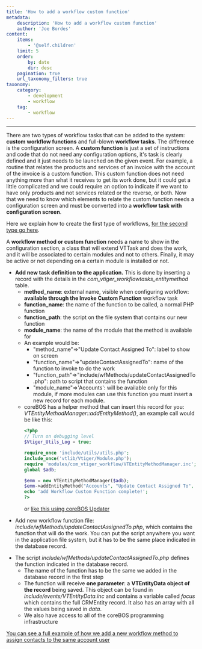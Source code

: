 ```yaml
---
title: 'How to add a workflow custom function'
metadata:
    description: 'How to add a workflow custom function'
    author: 'Joe Bordes'
content:
    items:
        - '@self.children'
    limit: 5
    order:
        by: date
        dir: desc
    pagination: true
    url_taxonomy_filters: true
taxonomy:
    category:
        - development
        - workflow  
    tag:
        - workflow
---
```

---

There are two types of workflow tasks that can be added to the system:
**custom workflow functions** and full-blown **workflow tasks**. The
difference is the configuration screen. A **custom function** is just a
set of instructions and code that do not need any configuration options,
it's task is clearly defined and it just needs to be launched on the
given event. For example, a routine that relates the products and
services of an invoice with the account of the invoice is a custom
function. This custom function does not need anything more than what it
receives to get its work done, but it could get a little complicated and
we could require an option to indicate if we want to have only products
and not services related or the reverse, or both. Now that we need to
know which elements to relate the custom function needs a configuration
screen and must be converted into a **workflow task with configuration
screen**.

Here we explain how to create the first type of workflows, [for the second type go here](http://localhost/coreBOSDocumentation/developer-guide/development_framework/develtutorials/addworkflowtask).

A **workflow method or custom function** needs a name to show in the
configuration section, a class that will extend VTTask and does the
work, and it will be associated to certain modules and not to others.
Finally, it may be active or not depending on a certain module is
installed or not.

-   **Add new task definition to the application.** This is done by
    inserting a record with the details in the
    *com\_vtiger\_workflowtasks\_entitymethod* table.
    -   **method\_name**: external name, visible when configuring
        workflow: **available through the Invoke Custom Function**
        workflow task
    -   **function\_name**: the name of the function to be called, a
        normal PHP function
    -   **function\_path**: the script on the file system that contains
        our new function
    -   **module\_name**: the name of the module that the method is
        available for
    -   An example would be:
        -   "method\_name"=&gt;"Update Contact Assigned To": label to
            show on screen
        -   "function\_name"=&gt;"updateContactAssignedTo": name of the
            function to invoke to do the work
        -   "function\_path"=&gt;"include/wfMethods/updateContactAssignedTo.php":
            path to script that contains the function
        -   "module\_name"=&gt;'Accounts': will be available only for
            this module, if more modules can use this function you must
            insert a new record for each module.
    -   coreBOS has a helper method that can insert this record for you:
        *VTEntityMethodManager::addEntityMethod()*, an example call
        would be like this:
        ```php 
        <?php
        // Turn on debugging level
        $Vtiger_Utils_Log = true;

        require_once 'include/utils/utils.php';
        include_once('vtlib/Vtiger/Module.php');
        require 'modules/com_vtiger_workflow/VTEntityMethodManager.inc';
        global $adb;

        $emm = new VTEntityMethodManager($adb);
        $emm->addEntityMethod("Accounts", "Update Contact Assigned To", "include/wfMethods/updateContactAssignedTo.php", "updateContactAssignedTo");
        echo 'add Workflow Custom Function complete!';
        ?>
        ```
        or [like this using coreBOS Updater](https://github.com/tsolucio/corebos/blob/master/build/changeSets/workflow_contactassignedto.php)

<!-- -->

-   Add new workflow function file:
    *include/wfMethods/updateContactAssignedTo.php*, which contains the
    function that will do the work. You can put the script anywhere you
    want in the application file system, but it has to be the same place
    indicated in the database record.

<!-- -->

-   The script *include/wfMethods/updateContactAssignedTo.php* defines
    the function indicated in the database record.
    -   The name of the function has to be the same we added in the
        database record in the first step
    -   The function will receive **one parameter**: a **VTEntityData
        object of the record** being saved. This object can be found in
        *include/events/VTEntityData.inc* and contains a variable called
        *focus* which contains the full CRMEntity record. It also has an
        array with all the values being saved in *data*.
    -   We also have access to all of the coreBOS programming
        infrastructure

[You can see a full example of how we add a new workflow method to assign contacts to the same account user](https://github.com/tsolucio/corebos/commit/9a200854ba38cef0f8c3b7284d37b0edf13d5f12)
